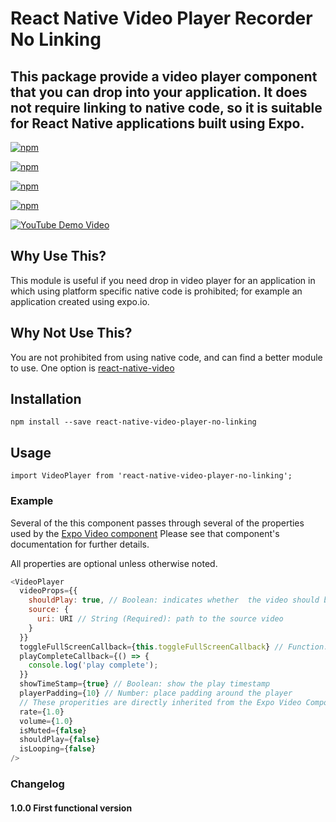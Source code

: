 # React Native Video Player Recorder No Linking

## This package provide a video player component that you can drop into your application. It does not require linking to native code, so it is suitable for React Native applications built using Expo.

[![npm](https://img.shields.io/npm/v/react-native-video-player-no-linking.svg)](https://www.npmjs.com/package/react-native-video-player-no-linking)

[![npm](https://img.shields.io/npm/dm/react-native-video-player-no-linking.svg)](https://www.npmjs.com/package/react-native-video-player-no-linking)

[![npm](https://img.shields.io/npm/dt/react-native-video-player-no-linking.svg)](https://www.npmjs.com/package/react-native-video-player-no-linking)

[![npm](https://img.shields.io/npm/l/react-native-video-player-no-linking.svg)](https://github.com/react-native-component/react-native-video-player-no-linking/blob/master/LICENSE)

[![YouTube Demo Video](https://img.youtube.com/vi/https://youtu.be/oHJmvOntDT8/0.jpg)](https://www.youtube.com/watch?v=https://youtu.be/oHJmvOntDT8)

## Why Use This?

This module is useful if you need drop in video player for an application in which using platform specific native code is prohibited; for example an application created using expo.io.

## Why Not Use This?

You are not prohibited from using native code, and can find a better module to use. One option is [react-native-video](https://github.com/react-native-community/react-native-video#readme)

## Installation

`npm install --save react-native-video-player-no-linking`

## Usage

`import VideoPlayer from 'react-native-video-player-no-linking';`

### Example

Several of the this component passes through several of the properties used by the [Expo Video component](https://docs.expo.io/versions/latest/sdk/video) Please see that component's documentation for further details.

All properties are optional unless otherwise noted.

```javascript
<VideoPlayer
  videoProps={{
    shouldPlay: true, // Boolean: indicates whether  the video should begin playing immediately
    source: {
      uri: URI // String (Required): path to the source video
    }
  }}
  toggleFullScreenCallback={this.toggleFullScreenCallback} // Function: callback function called when the user selects fulscreen video.  Use this callback to hide components that should not be displayed in fullscreen mode
  playCompleteCallback={() => {
    console.log('play complete');
  }}
  showTimeStamp={true} // Boolean: show the play timestamp
  playerPadding={10} // Number: place padding around the player
  // These properities are directly inherited from the Expo Video Component
  rate={1.0}
  volume={1.0}
  isMuted={false}
  shouldPlay={false}
  isLooping={false}
/>
```

### Changelog

#### 1.0.0 First functional version
